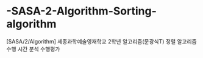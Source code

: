 # -SASA-2-Algorithm-Sorting-algorithm
[SASA/2/Algorithm] 세종과학예술영재학교 2학년 알고리즘(문광식T) 정렬 알고리즘 수행 시간 분석 수행평가
